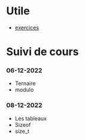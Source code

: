 # Utile
- [exercices](https://github.com/tony-maulaz/info1-exercices)

# Suivi de cours

### 06-12-2022
- Ternaire
- modulo

### 08-12-2022
- Les tableaux
- Sizeof
- size_t
